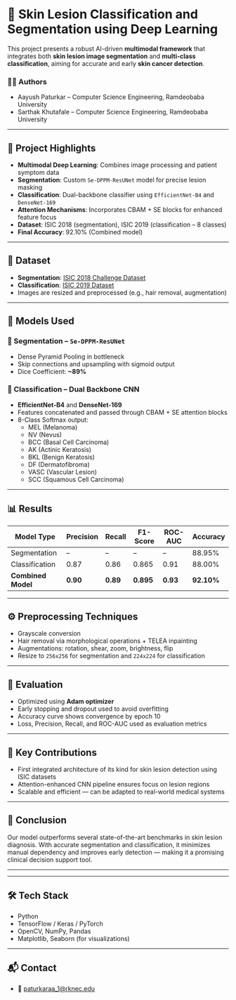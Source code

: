 # 🔬 Skin Lesion Classification and Segmentation using Deep Learning

This project presents a robust AI-driven **multimodal framework** that integrates both **skin lesion image segmentation** and **multi-class classification**, aiming for accurate and early **skin cancer detection**.

### 👨‍💻 Authors
- Aayush Paturkar – Computer Science Engineering, Ramdeobaba University  
- Sarthak Khutafale – Computer Science Engineering, Ramdeobaba University  

---

## 📌 Project Highlights

- **Multimodal Deep Learning**: Combines image processing and patient symptom data
- **Segmentation**: Custom `Se-DPPM-ResUNet` model for precise lesion masking
- **Classification**: Dual-backbone classifier using `EfficientNet-B4` and `DenseNet-169`
- **Attention Mechanisms**: Incorporates CBAM + SE blocks for enhanced feature focus
- **Dataset**: ISIC 2018 (segmentation), ISIC 2019 (classification – 8 classes)
- **Final Accuracy**: 92.10% (Combined model)

---

## 📂 Dataset

- **Segmentation**: [ISIC 2018 Challenge Dataset](https://challenge2018.isic-archive.com/)
- **Classification**: [ISIC 2019 Dataset](https://challenge2019.isic-archive.com/)
- Images are resized and preprocessed (e.g., hair removal, augmentation)

---

## 🧠 Models Used

### 🔹 Segmentation – `Se-DPPM-ResUNet`
- Dense Pyramid Pooling in bottleneck
- Skip connections and upsampling with sigmoid output
- Dice Coefficient: **~89%**

### 🔹 Classification – Dual Backbone CNN
- **EfficientNet-B4** and **DenseNet-169**
- Features concatenated and passed through CBAM + SE attention blocks
- 8-Class Softmax output:
  - MEL (Melanoma)
  - NV (Nevus)
  - BCC (Basal Cell Carcinoma)
  - AK (Actinic Keratosis)
  - BKL (Benign Keratosis)
  - DF (Dermatofibroma)
  - VASC (Vascular Lesion)
  - SCC (Squamous Cell Carcinoma)

---

## 📊 Results

| Model Type       | Precision | Recall | F1-Score | ROC-AUC | Accuracy |
|------------------|-----------|--------|----------|---------|----------|
| Segmentation     | –         | –      | –        | –       | 88.95%   |
| Classification   | 0.87      | 0.86   | 0.865    | 0.91    | 88.00%   |
| **Combined Model** | **0.90**  | **0.89** | **0.895** | **0.93** | **92.10%** |

---

## ⚙️ Preprocessing Techniques

- Grayscale conversion
- Hair removal via morphological operations + TELEA inpainting
- Augmentations: rotation, shear, zoom, brightness, flip
- Resize to `256x256` for segmentation and `224x224` for classification

---

## 🧪 Evaluation

- Optimized using **Adam optimizer**
- Early stopping and dropout used to avoid overfitting
- Accuracy curve shows convergence by epoch 10
- Loss, Precision, Recall, and ROC-AUC used as evaluation metrics

---

## 📌 Key Contributions

- First integrated architecture of its kind for skin lesion detection using ISIC datasets
- Attention-enhanced CNN pipeline ensures focus on lesion regions
- Scalable and efficient — can be adapted to real-world medical systems

---

## 🏁 Conclusion

Our model outperforms several state-of-the-art benchmarks in skin lesion diagnosis. With accurate segmentation and classification, it minimizes manual dependency and improves early detection — making it a promising clinical decision support tool.

---

---

## 🛠 Tech Stack

- Python
- TensorFlow / Keras / PyTorch
- OpenCV, NumPy, Pandas
- Matplotlib, Seaborn (for visualizations)

---

## 📬 Contact

- 📧 paturkaraa_1@rknec.edu

